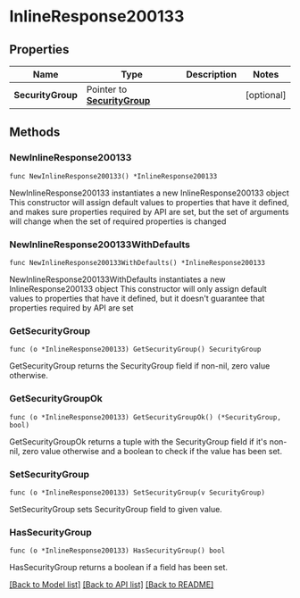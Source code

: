 # InlineResponse200133

## Properties

Name | Type | Description | Notes
------------ | ------------- | ------------- | -------------
**SecurityGroup** | Pointer to [**SecurityGroup**](securityGroup.md) |  | [optional] 

## Methods

### NewInlineResponse200133

`func NewInlineResponse200133() *InlineResponse200133`

NewInlineResponse200133 instantiates a new InlineResponse200133 object
This constructor will assign default values to properties that have it defined,
and makes sure properties required by API are set, but the set of arguments
will change when the set of required properties is changed

### NewInlineResponse200133WithDefaults

`func NewInlineResponse200133WithDefaults() *InlineResponse200133`

NewInlineResponse200133WithDefaults instantiates a new InlineResponse200133 object
This constructor will only assign default values to properties that have it defined,
but it doesn't guarantee that properties required by API are set

### GetSecurityGroup

`func (o *InlineResponse200133) GetSecurityGroup() SecurityGroup`

GetSecurityGroup returns the SecurityGroup field if non-nil, zero value otherwise.

### GetSecurityGroupOk

`func (o *InlineResponse200133) GetSecurityGroupOk() (*SecurityGroup, bool)`

GetSecurityGroupOk returns a tuple with the SecurityGroup field if it's non-nil, zero value otherwise
and a boolean to check if the value has been set.

### SetSecurityGroup

`func (o *InlineResponse200133) SetSecurityGroup(v SecurityGroup)`

SetSecurityGroup sets SecurityGroup field to given value.

### HasSecurityGroup

`func (o *InlineResponse200133) HasSecurityGroup() bool`

HasSecurityGroup returns a boolean if a field has been set.


[[Back to Model list]](../README.md#documentation-for-models) [[Back to API list]](../README.md#documentation-for-api-endpoints) [[Back to README]](../README.md)


